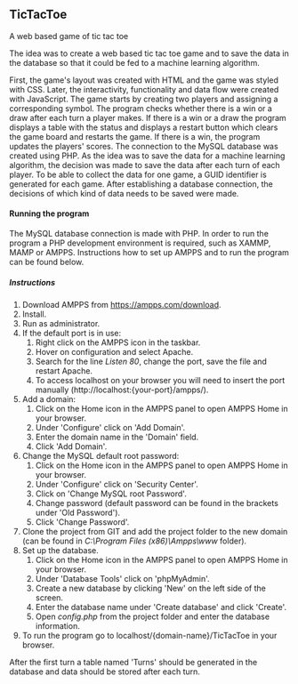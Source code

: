## TicTacToe
A web based game of tic tac toe

The idea was to create a web based tic tac toe game and to save the data in the database so that it could be fed to a machine learning algorithm.

First, the game's layout was created with HTML and the game was styled with CSS. Later, the interactivity, functionality and data flow were created with JavaScript. The game starts by creating two players and assigning a corresponding symbol. The program checks whether there is a win or a draw after each turn a player makes. If there is a win or a draw the program displays a table with the status and displays a restart button which clears the game board and restarts the game. If there is a win, the program updates the players' scores. 
The connection to the MySQL database was created using PHP. As the idea was to save the data for a machine learning algorithm, the decision was made to save the data after each turn of each player. To be able to collect the data for one game, a GUID identifier is generated for each game. After establishing a database connection, the decisions of which kind of data needs to be saved were made.

#### Running the program

The MySQL database connection is made with PHP. In order to run the program a PHP development environment is required, such as XAMMP, MAMP or AMPPS. Instructions how to set up AMPPS and to run the program can be found below.

##### Instructions

1. Download AMPPS from https://ampps.com/download.
1. Install.
1. Run as administrator.
1. If the default port is in use:
    1. Right click on the AMPPS icon in the taskbar. 
    1. Hover on configuration and select Apache.
    1. Search for the line *Listen 80*, change the port, save the file and restart Apache. 
    1. To access localhost on your browser you will need to insert the port manually (http://localhost:{your-port}/ampps/). 
1. Add a domain:
    1. Click on the Home icon in the AMPPS panel to open AMPPS Home in your browser.
    1. Under 'Configure' click on 'Add Domain'.
    1. Enter the domain name in the 'Domain' field.
    1. Click 'Add Domain'.
1.  Change the MySQL default root password:
    1. Click on the Home icon in the AMPPS panel to open AMPPS Home in your browser.
    1. Under 'Configure' click on 'Security Center'.
    1. Click on 'Change MySQL root Password'.
    1. Change password (default password can be found in the brackets under 'Old Password').
    1. Click 'Change Password'.    
1. Clone the project from GIT and add the project folder to the new domain (can be found in *C:\Program Files (x86)\Ampps\www* folder).
1. Set up the database.
    1. Click on the Home icon in the AMPPS panel to open AMPPS Home in your browser.
    1. Under 'Database Tools' click on 'phpMyAdmin'.
    1. Create a new database by clicking 'New' on the left side of the screen.
    1. Enter the database name under 'Create database' and click 'Create'.
    1. Open *config.php* from the project folder and enter the database information.  
1. To run the program go to localhost/{domain-name}/TicTacToe in your browser.

After the first turn a table named 'Turns' should be generated in the database and data should be stored after each turn. 





